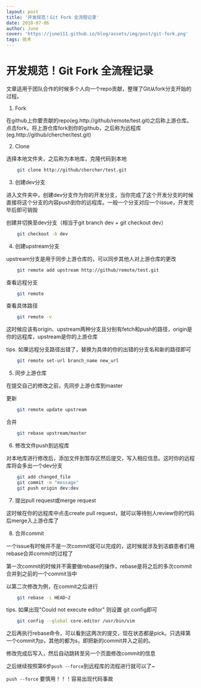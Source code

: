```yaml
---
layout: post
title: '开发规范！Git Fork 全流程记录'
date: 2018-07-06
author: June
cover: 'https://june111.github.io/blog/assets/img/post/git-fork.png'
tags: 技术
---
```


# 开发规范！Git Fork 全流程记录

文章适用于团队合作的时候多个人向一个repo贡献，整理了Git从fork分支开始的过程。

1. Fork    

在github上你要贡献的repo(eg.http://github/remote/test.git)之后称上游仓库。点击fork，将上游仓库fork到你的github，之后称为远程库(eg.http://github/chercher/test.git)

2. Clone    

选择本地文件夹，之后称为本地库，克隆代码到本地
```bash
	git clone http://github/chercher/test.git
```

3. 创建dev分支

进入文件夹中，创建dev分支作为你的开发分支，当你完成了这个开发分支的时候直接将这个分支的内容push到你的远程库。一般一个分支对应一个issue，开发完毕后即可销毁

创建并切换至dev分支（相当于git branch dev + git checkout dev）
```bash
	git checkout -b dev 
```

4. 创建upstream分支

upstream分支是用于同步上游仓库的，可以同步其他人对上游仓库的更改
```bash
	git remote add upstream http://github/remote/test.git
```
查看远程分支
```bash
	git remote
```
查看具体路径
```bash
	git remote -v
```
这时候应该有origin、upstream两种分支且分别有fetch和push的路径，origin是你的远程库，upstream是你的上游仓库

tips. 如果远程分支路径出错了，替换为具体的你的出错的分支名和新的路径即可
```bash
	git remote set-url branch_name new_url 
```

5. 同步上游仓库

在提交自己的修改之前，先同步上游仓库到master

更新
```bash
	git remote update upstream
```
合并
```bash
	git rebase upstream/master
```
 
6. 修改文件push到远程库

对本地库进行修改后，添加文件到暂存区然后提交，写入相应信息。这时你的远程库将会多出一个dev分支
```bash
	git add changed_file  
	git commit -m "message" 
	git push origin dev:dev 
 ```

7. 提出pull request或merge request

这时候在你的远程库中点击create pull request，就可以等待别人review你的代码后merge入上游仓库了


8. 合并commit

一个issue有时候并不是一次commit就可以完成的，这时候就涉及到洁癖患者们用rebase合并commit的过程了

第一次commit的时候并不需要做rebase的操作，rebase是将之后的多次commit合并到之前的一个commit当中

以第二次修改为例，在commit之后进行  
```bash
	git rebase -i HEAD~2 
```
tips. 如果出现"Could not execute editor"  则设置 git config即可
```bash
	git config --global core.editor /usr/bin/vim
```
之后再执行rebase命令，可以看到这两次的提交，现在状态都是pick。只选择第一个commit为p，其他的都为s，即把新的commit并入之前的。

修改完成后写入，然后自动跳转至另一个页面修改commit的信息

之后继续按照第6步`push --force`到远程库的流程进行就可以了~

`push --force` 要慎用！！！容易出现代码事故
